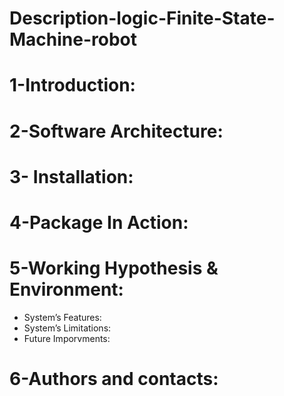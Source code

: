 # Description-logic-Finite-State-Machine-robot

# 1-Introduction:
# 2-Software Architecture: 
# 3- Installation:
# 4-Package In Action:
# 5-Working Hypothesis & Environment:
* System’s Features:
* System’s Limitations:
* Future Imporvments:  
# 6-Authors and contacts:
